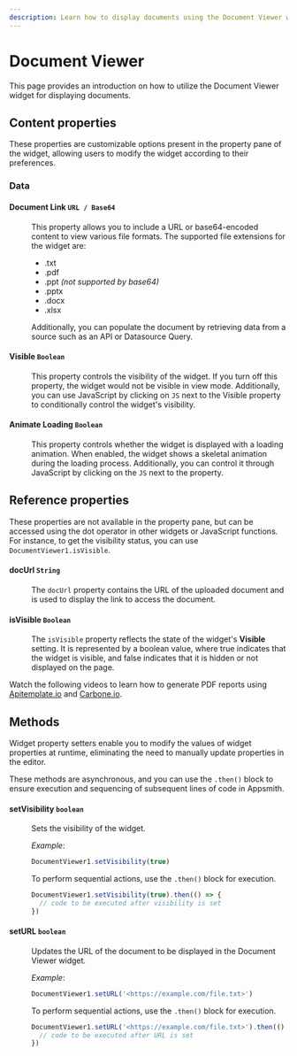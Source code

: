 ```yaml
---
description: Learn how to display documents using the Document Viewer widget.
---
```

# Document Viewer

This page provides an introduction on how to utilize the Document Viewer widget for displaying documents.

<VideoEmbed host="youtube" videoId="UuecSUqFOpQ" title="Using the Document Viewer Widget" caption="Using the Document Viewer Widget"/>

## Content properties
These properties are customizable options present in the property pane of the widget, allowing users to modify the widget according to their preferences.


### Data
#### Document Link `URL / Base64`

<dd>

This property allows you to include a URL or base64-encoded content to view various file formats. The supported file extensions for the widget are:

* .txt
* .pdf
* .ppt *(not supported by base64)*
* .pptx
* .docx
* .xlsx

Additionally, you can populate the document by retrieving data from a source such as an API or Datasource Query. 

</dd>

#### Visible `Boolean`

<dd>

This property controls the visibility of the widget. If you turn off this property, the widget would not be visible in view mode. Additionally, you can use JavaScript by clicking on `JS` next to the Visible property to conditionally control the widget's visibility.

</dd>

#### Animate Loading `Boolean`

<dd>

This property controls whether the widget is displayed with a loading animation. When enabled, the widget shows a skeletal animation during the loading process. Additionally, you can control it through JavaScript by clicking on the `JS` next to the property.

</dd>

## Reference properties
These properties are not available in the property pane, but can be accessed using the dot operator in other widgets or JavaScript functions. For instance, to get the visibility status, you can use `DocumentViewer1.isVisible`.


#### docUrl `String`
<dd>

The `docUrl` property contains the URL of the uploaded document and is used to display the link to access the document. 

</dd>


#### isVisible `Boolean`
<dd>

The `isVisible` property reflects the state of the widget's **Visible** setting. It is represented by a boolean value, where true indicates that the widget is visible, and false indicates that it is hidden or not displayed on the page.
</dd>


Watch the following videos to learn how to generate PDF reports using [Apitemplate.io](https://www.youtube.com/watch?v=8j6Z9bZvLqA) and [Carbone.io](https://www.youtube.com/watch?v=xlthDth2S6Q).

## Methods

Widget property setters enable you to modify the values of widget properties at runtime, eliminating the need to manually update properties in the editor.

These methods are asynchronous, and you can use the `.then()` block to ensure execution and sequencing of subsequent lines of code in Appsmith.


#### setVisibility `boolean`

<dd>

Sets the visibility of the widget.

*Example*:

```js
DocumentViewer1.setVisibility(true)
```

To perform sequential actions, use the `.then()` block for execution.

```js
DocumentViewer1.setVisibility(true).then(() => {
  // code to be executed after visibility is set
})
```

</dd>


#### setURL `boolean`

<dd>

Updates the URL of the document to be displayed in the Document Viewer widget. 

*Example*:

```js
DocumentViewer1.setURL('<https://example.com/file.txt>')
```

To perform sequential actions, use the `.then()` block for execution.

```js
DocumentViewer1.setURL('<https://example.com/file.txt>').then(() => {
  // code to be executed after URL is set
})
```

</dd>

